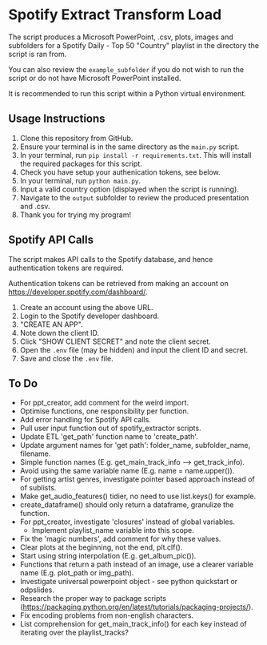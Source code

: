 # Spotify Extract Transform Load

The script produces a Microsoft PowerPoint, .csv, plots, images and subfolders for a Spotify Daily - Top 50 "Country" playlist in the directory the script is ran from.

You can also review the `example_subfolder` if you do not wish to run the script or do not have Microsoft PowerPoint installed.

It is recommended to run this script within a Python virtual environment.

## Usage Instructions

1. Clone this repository from GitHub.
2. Ensure your terminal is in the same directory as the `main.py` script.
3. In your terminal, run `pip install -r requirements.txt`. This will install the required packages for this script.
4. Check you have setup your authenication tokens, see below.
5. In your terminal, run `python main.py`.
6. Input a valid country option (displayed when the script is running).
7. Navigate to the `output` subfolder to review the produced presentation and .csv.
8. Thank you for trying my program!

## Spotify API Calls

The script makes API calls to the Spotify database, and hence authentication tokens are required.

Authentication tokens can be retrieved from making an account on <https://developer.spotify.com/dashboard/>.

1. Create an account using the above URL.
2. Login to the Spotify developer dashboard.
3. "CREATE AN APP".
4. Note down the client ID.
5. Click "SHOW CLIENT SECRET" and note the client secret.
6. Open the `.env` file (may be hidden) and input the client ID and secret.
7. Save and close the `.env` file.

## To Do

- For ppt_creator, add comment for the weird import.
- Optimise functions, one responsibility per function.
- Add error handling for Spotify API calls.
- Pull user input function out of spotify_extractor scripts.
- Update ETL 'get_path' function name to 'create_path'.
- Update argument names for 'get path': folder_name, subfolder_name, filename.
- Simple function names (E.g. get_main_track_info --> get_track_info).
- Avoid using the same variable name (E.g. name = name.upper()).
- For getting artist genres, investigate pointer based approach instead of of sublists.
- Make get_audio_features() tidier, no need to use list.keys() for example.
- create_dataframe() should only return a dataframe, granulize the function.
- For ppt_creator, investigate 'closures' instead of global variables.
    - Implement playlist_name variable into this scope.
- Fix the 'magic numbers', add comment for why these values.
- Clear plots at the beginning, not the end, plt.clf().
- Start using string interpolation (E.g. get_album_pic()).
- Functions that return a path instead of an image, use a clearer variable name (E.g. plot_path or img_path).
- Investigate universal powerpoint object - see python quickstart or odpslides.
- Research the proper way to package scripts (https://packaging.python.org/en/latest/tutorials/packaging-projects/).
- Fix encoding problems from non-english characters.
- List comprehension for get_main_track_info() for each key instead of iterating over the playlist_tracks?

